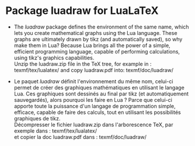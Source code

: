 # Package luadraw for LuaLaTeX

* The *luadraw* package defines the environment of the same name, which lets you create mathematical graphs using the Lua language. These graphs are ultimately drawn by tikz (and automatically saved), so why make them in Lua? Because Lua brings all the power of a simple, efficient programming language, capable of performing calculations, using tikz's graphics capabilities.  
Unzip the luadraw.zip file in the TeX tree, for example in : texmf/tex/lualatex/ 
and copy luadraw.pdf into: texmf/doc/luadraw/

* Le paquet *luadraw* définit l'environnement du même nom, celui-ci permet de créer des graphiques mathématiques en utilisant le langage Lua. Ces graphiques sont dessinés au final par tikz (et automatiquement sauvegardés), alors pourquoi les faire en Lua ? Parce que celui-ci apporte toute la puissance d'un langage de programmation simple, efficace, capable de faire des calculs, tout en utilisant les possibilités graphiques de tikz.  
Décompresser le fichier luadraw.zip dans l'arborescence TeX, par exemple dans : texmf/tex/lualatex/  
 et copier la doc luadraw.pdf dans : texmf/doc/luadraw/
